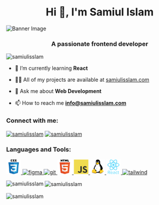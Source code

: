 <h1 align="center">Hi 👋, I'm Samiul Islam</h1>

![Banner Image](https://media.licdn.com/dms/image/v2/D5616AQFHOC77sCOKOw/profile-displaybackgroundimage-shrink_350_1400/B56ZUy8LuPHEAc-/0/1740316394148?e=1746057600&v=beta&t=9KWu4eQRfoYad8bYzyunKjjokf2fkKBxt3BJRktIcxI)

<h3 align="center">A passionate frontend developer</h3>

<p align="left"> <img src="https://komarev.com/ghpvc/?username=samiulisslam&label=Profile%20views&color=0e75b6&style=flat" alt="samiulisslam" /> </p>

- 🌱 I’m currently learning **React**

- 👨‍💻 All of my projects are available at [samiulisslam.com](samiulisslam.com)

- 💬 Ask me about **Web Development**

- 📫 How to reach me **info@samiulisslam.com**

<h3 align="left">Connect with me:</h3>
<p align="left">
<a href="https://linkedin.com/in/samiulisslam" target="blank"><img align="center" src="https://raw.githubusercontent.com/rahuldkjain/github-profile-readme-generator/master/src/images/icons/Social/linked-in-alt.svg" alt="samiulisslam" height="30" width="40" /></a>
<a href="https://fb.com/samiulisslam" target="blank"><img align="center" src="https://raw.githubusercontent.com/rahuldkjain/github-profile-readme-generator/master/src/images/icons/Social/facebook.svg" alt="samiulisslam" height="30" width="40" /></a>
</p>

<h3 align="left">Languages and Tools:</h3>
<p align="left"> <a href="https://www.w3schools.com/css/" target="_blank" rel="noreferrer"> <img src="https://raw.githubusercontent.com/devicons/devicon/master/icons/css3/css3-original-wordmark.svg" alt="css3" width="40" height="40"/> </a> <a href="https://www.figma.com/" target="_blank" rel="noreferrer"> <img src="https://www.vectorlogo.zone/logos/figma/figma-icon.svg" alt="figma" width="40" height="40"/> </a> <a href="https://git-scm.com/" target="_blank" rel="noreferrer"> <img src="https://www.vectorlogo.zone/logos/git-scm/git-scm-icon.svg" alt="git" width="40" height="40"/> </a> <a href="https://www.w3.org/html/" target="_blank" rel="noreferrer"> <img src="https://raw.githubusercontent.com/devicons/devicon/master/icons/html5/html5-original-wordmark.svg" alt="html5" width="40" height="40"/> </a> <a href="https://developer.mozilla.org/en-US/docs/Web/JavaScript" target="_blank" rel="noreferrer"> <img src="https://raw.githubusercontent.com/devicons/devicon/master/icons/javascript/javascript-original.svg" alt="javascript" width="40" height="40"/> </a> <a href="https://www.linux.org/" target="_blank" rel="noreferrer"> <img src="https://raw.githubusercontent.com/devicons/devicon/master/icons/linux/linux-original.svg" alt="linux" width="40" height="40"/> </a> <a href="https://reactjs.org/" target="_blank" rel="noreferrer"> <img src="https://raw.githubusercontent.com/devicons/devicon/master/icons/react/react-original-wordmark.svg" alt="react" width="40" height="40"/> </a> <a href="https://tailwindcss.com/" target="_blank" rel="noreferrer"> <img src="https://www.vectorlogo.zone/logos/tailwindcss/tailwindcss-icon.svg" alt="tailwind" width="40" height="40"/> </a> </p>

<p><img align="left" src="https://github-readme-stats.vercel.app/api/top-langs?username=samiulisslam&show_icons=true&locale=en&layout=compact" alt="samiulisslam" /></p>

<p>&nbsp;<img align="center" src="https://github-readme-stats.vercel.app/api?username=samiulisslam&show_icons=true&locale=en" alt="samiulisslam" /></p>

<p><img align="center" src="https://github-readme-streak-stats.herokuapp.com/?user=samiulisslam&" alt="samiulisslam" /></p>
